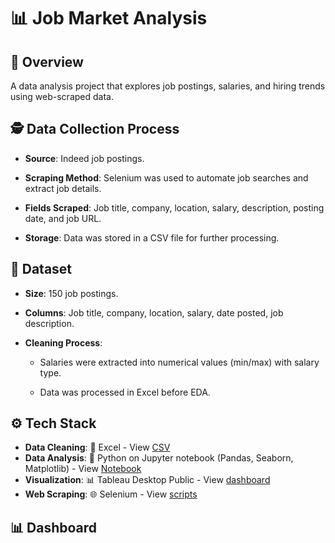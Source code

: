 # 📊 Job Market Analysis 

## 🚀 Overview
A data analysis project that explores job postings, salaries, and hiring trends using web-scraped data.

## 🕵️ Data Collection Process

- **Source**: Indeed job postings.

- **Scraping Method**: Selenium was used to automate job searches and extract job details.

- **Fields Scraped**: Job title, company, location, salary, description, posting date, and job URL.

- **Storage**: Data was stored in a CSV file for further processing.

## 📂 Dataset

- **Size**: 150 job postings.

- **Columns**: Job title, company, location, salary, date posted, job description.

- **Cleaning Process**:

  - Salaries were extracted into numerical values (min/max) with salary type.

  - Data was processed in Excel before EDA.
 
## ⚙️ Tech Stack
- **Data Cleaning**: 📝 Excel - View [CSV]()
- **Data Analysis**: 🐍 Python on Jupyter notebook (Pandas, Seaborn, Matplotlib) - View [Notebook]()
- **Visualization**: 📊 Tableau Desktop Public - View [dashboard]()
- **Web Scraping**: 🌐 Selenium - View [scripts]()

## 📊 Dashboard
